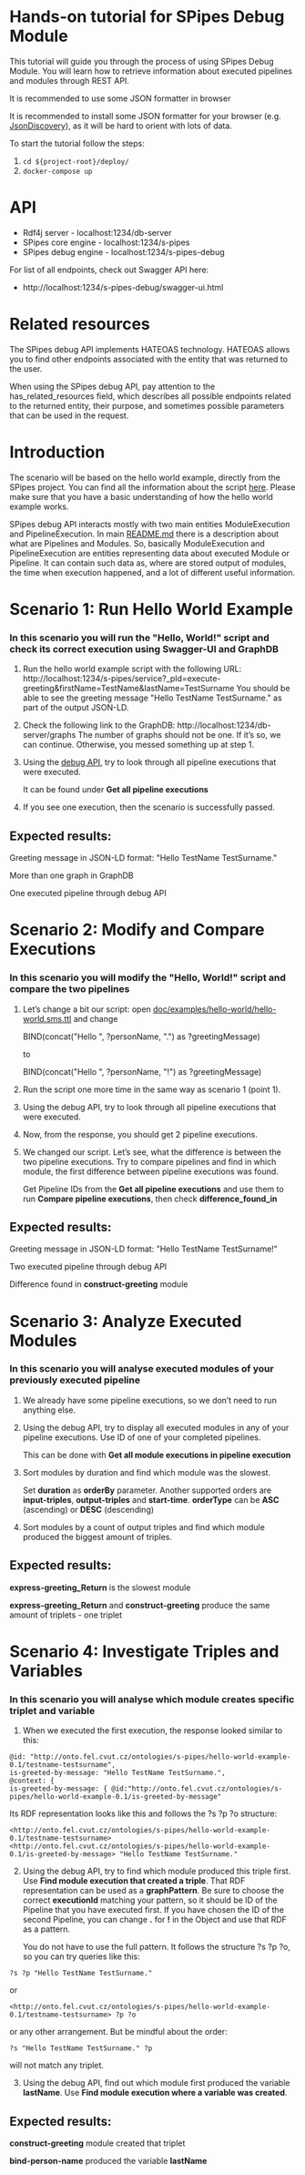 # Hands-on tutorial for SPipes Debug Module

This tutorial will guide you through the process of using SPipes Debug Module. 
You will learn how to retrieve information about executed pipelines and modules through REST API.

It is recommended to use some JSON formatter in browser 

It is  recommended to install some JSON formatter for your browser 
(e.g. [JsonDiscovery](https://chrome.google.com/webstore/detail/jsondiscovery/pamhglogfolfbmlpnenhpeholpnlcclo)), 
as it will be hard to orient with lots of data.

To start the tutorial follow the steps:
1) `cd ${project-root}/deploy/`
2) `docker-compose up`


# API
- Rdf4j server - localhost:1234/db-server
- SPipes core engine - localhost:1234/s-pipes
- SPipes debug engine - localhost:1234/s-pipes-debug

For list of all endpoints, check out Swagger API here:
- http://localhost:1234/s-pipes-debug/swagger-ui.html

# Related resources
The SPipes debug API implements HATEOAS technology. HATEOAS allows you to find other endpoints
associated with the entity that was returned to the user.

When using the SPipes debug API, pay attention to the has_related_resources field, which describes all possible
endpoints related to the returned entity, their purpose, and sometimes possible parameters that can be used in the request.


# Introduction

The scenario will be based on the hello world example, directly from the SPipes project.
You can find all the information about the script [here](../../../doc/examples/hello-world/hello-world.md).
Please make sure that you have a basic understanding of how the hello world example works.

SPipes debug API interacts mostly with two main entities 
ModuleExecution and PipelineExecution. In main [README.md](../../../README.md) there is a description about what are
Pipelines and Modules.
So, basically ModuleExecution and PipelineExecution are entities representing data about executed Module or Pipeline.
It can contain such data as, where are stored output of modules,
the time when execution happened, and a lot of different useful information.

# Scenario 1: Run Hello World Example
### In this scenario you will run the "Hello, World!" script and check its correct execution using Swagger-UI and GraphDB

1) Run the hello world example script with the following URL:
   http://localhost:1234/s-pipes/service?_pId=execute-greeting&firstName=TestName&lastName=TestSurname
   You should be able to see the greeting message "Hello TestName TestSurname." as part of the output JSON-LD.

2) Check the following link to the GraphDB:
   http://localhost:1234/db-server/graphs
   The number of graphs should not be one. If it’s so, we can continue. Otherwise, you messed something up at step 1.

3) Using the [debug API](http://localhost:1234/s-pipes-debug/swagger-ui/index.html), try to look through all pipeline executions that were executed. 

   It can be found under **Get all pipeline executions**

4) If you see one execution, then the scenario is successfully passed.

## Expected results:

Greeting message in JSON-LD format: "Hello TestName TestSurname."

More than one graph in GraphDB

One executed pipeline through debug API

# Scenario 2: Modify and Compare Executions
### In this scenario you will modify the "Hello, World!" script and compare the two pipelines

1) Let’s change a bit our script: open [doc/examples/hello-world/hello-world.sms.ttl](../../../doc/examples/hello-world/hello-world.sms.ttl) and change

   BIND(concat("Hello ", ?personName, ".") as ?greetingMessage) 

   to
   
   BIND(concat("Hello ", ?personName, "!") as ?greetingMessage)

2) Run the script one more time in the same way as scenario 1 (point 1).

3) Using the debug API, try to look through all pipeline executions that were executed.

4) Now, from the response, you should get 2 pipeline executions.

5) We changed our script. Let’s see, what the difference is between the two pipeline executions.
   Try to compare pipelines and find in which module, the first difference between pipeline executions was found.

   Get Pipeline IDs from the **Get all pipeline executions** and use them to run **Compare pipeline executions**, then check **difference_found_in**

## Expected results:

Greeting message in JSON-LD format: "Hello TestName TestSurname!"

Two executed pipeline through debug API

Difference found in **construct-greeting** module

# Scenario 3: Analyze Executed Modules
### In this scenario you will analyse executed modules of your previously executed pipeline

1) We already have some pipeline executions, so we don’t need to run anything else.

2) Using the debug API, try to display all executed modules in any of your pipeline executions. Use ID of one of your completed pipelines.
   
   This can be done with **Get all module executions in pipeline execution**

3) Sort modules by duration and find which module was the slowest.

   Set **duration** as **orderBy** parameter. Another supported orders are **input-triples**, **output-triples** and **start-time**. **orderType** can be **ASC** (ascending) or **DESC** (descending)

4) Sort modules by a count of output triples and find which module produced the biggest amount of triples.

## Expected results:

**express-greeting_Return** is the slowest module

**express-greeting_Return** and **construct-greeting** produce the same amount of triplets - one triplet

# Scenario 4: Investigate Triples and Variables
### In this scenario you will analyse which module creates specific triplet and variable

1) When we executed the first execution, the response looked similar to this:

```
@id: "http://onto.fel.cvut.cz/ontologies/s-pipes/hello-world-example-0.1/testname-testsurname",
is-greeted-by-message: "Hello TestName TestSurname.",
@context: {
is-greeted-by-message: { @id:"http://onto.fel.cvut.cz/ontologies/s-pipes/hello-world-example-0.1/is-greeted-by-message"
```
Its RDF representation looks like this and follows the ?s ?p ?o structure:
```
<http://onto.fel.cvut.cz/ontologies/s-pipes/hello-world-example-0.1/testname-testsurname> 
<http://onto.fel.cvut.cz/ontologies/s-pipes/hello-world-example-0.1/is-greeted-by-message> "Hello TestName TestSurname."
```

2) Using the debug API, try to find which module produced this triple first. Use **Find module execution that created a triple**. That RDF representation can be used as a **graphPattern**.
   Be sure to choose the correct **executionId** matching your pattern, so it should be ID of the Pipeline that you have executed first. 
   If you have chosen the ID of the second Pipeline, you can change **.** for **!** in the Object and use that RDF as a pattern.
   
   You do not have to use the full pattern. It follows the structure ?s ?p ?o, so you can try queries like this:
```
?s ?p "Hello TestName TestSurname."
```
or 
```
<http://onto.fel.cvut.cz/ontologies/s-pipes/hello-world-example-0.1/testname-testsurname> ?p ?o
```
or any other arrangement. But be mindful about the order:
```
?s "Hello TestName TestSurname." ?p
```
will not match any triplet.

3) Using the debug API, find out which module first produced the variable **lastName**. Use **Find module execution where a variable was created**.

## Expected results:

**construct-greeting** module created that triplet

**bind-person-name** produced the variable **lastName**